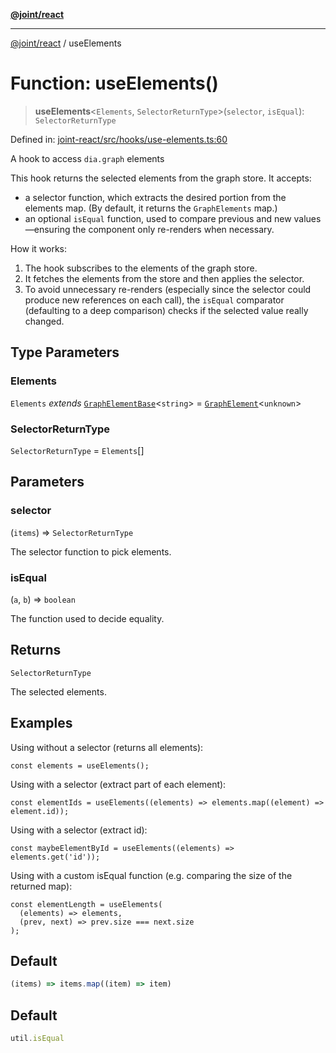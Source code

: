 [**@joint/react**](../README.md)

***

[@joint/react](../README.md) / useElements

# Function: useElements()

> **useElements**\<`Elements`, `SelectorReturnType`\>(`selector`, `isEqual`): `SelectorReturnType`

Defined in: [joint-react/src/hooks/use-elements.ts:60](https://github.com/samuelgja/joint/blob/main/packages/joint-react/src/hooks/use-elements.ts#L60)

A hook to access `dia.graph` elements

This hook returns the selected elements from the graph store. It accepts:
 - a selector function, which extracts the desired portion from the elements map.
   (By default, it returns the `GraphElements` map.)
 - an optional `isEqual` function, used to compare previous and new values—ensuring
   the component only re-renders when necessary.

How it works:
1. The hook subscribes to the elements of the graph store.
2. It fetches the elements from the store and then applies the selector.
3. To avoid unnecessary re-renders (especially since the selector could produce new
   references on each call), the `isEqual` comparator (defaulting to a deep comparison)
   checks if the selected value really changed.

## Type Parameters

### Elements

`Elements` *extends* [`GraphElementBase`](../interfaces/GraphElementBase.md)\<`string`\> = [`GraphElement`](../interfaces/GraphElement.md)\<`unknown`\>

### SelectorReturnType

`SelectorReturnType` = `Elements`[]

## Parameters

### selector

(`items`) => `SelectorReturnType`

The selector function to pick elements.

### isEqual

(`a`, `b`) => `boolean`

The function used to decide equality.

## Returns

`SelectorReturnType`

The selected elements.

## Examples

Using without a selector (returns all elements):
```tsx
const elements = useElements();
```

Using with a selector (extract part of each element):
```tsx
const elementIds = useElements((elements) => elements.map((element) => element.id));
```

Using with a selector (extract id):
```tsx
const maybeElementById = useElements((elements) => elements.get('id'));
```

Using with a custom isEqual function (e.g. comparing the size of the returned map):
```tsx
const elementLength = useElements(
  (elements) => elements,
  (prev, next) => prev.size === next.size
);
```

## Default

```ts
(items) => items.map((item) => item)
```

## Default

```ts
util.isEqual
```
